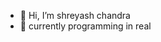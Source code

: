 - 👋 Hi, I’m shreyash chandra
- 🌱 currently programming in real

<!---
chanduputta/chanduputta is a ✨ special ✨ repository because its `README.md` (this file) appears on your GitHub profile.
You can click the Preview link to take a look at your changes.
--->
